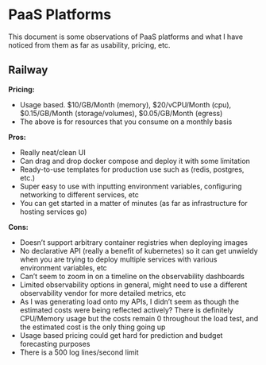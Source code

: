 # PaaS Platforms

This document is some observations of PaaS platforms and what I have noticed from them as far as usability, pricing, etc.

## Railway

**Pricing:**
- Usage based. $10/GB/Month (memory), $20/vCPU/Month (cpu), $0.15/GB/Month (storage/volumes), $0.05/GB/Month (egress)
- The above is for resources that you consume on a monthly basis

**Pros:**
- Really neat/clean UI
- Can drag and drop docker compose and deploy it with some limitation
- Ready-to-use templates for production use such as (redis, postgres, etc.)
- Super easy to use with inputting environment variables, configuring networking to different services, etc
- You can get started in a matter of minutes (as far as infrastructure for hosting services go)

**Cons:**
- Doesn’t support arbitrary container registries when deploying images
- No declarative API (really a benefit of kubernetes) so it can get unwieldy when you are trying to deploy multiple services with various environment variables, etc
- Can’t seem to zoom in on a timeline on the observability dashboards
- Limited observability options in general, might need to use a different observability vendor for more detailed metrics, etc
- As I was generating load onto my APIs, I didn’t seem as though the estimated costs were being reflected actively? There is definitely CPU/Memory usage but the costs remain 0 throughout the load test, and the estimated cost is the only thing going up
- Usage based pricing could get hard for prediction and budget forecasting purposes
- There is a 500 log lines/second limit
